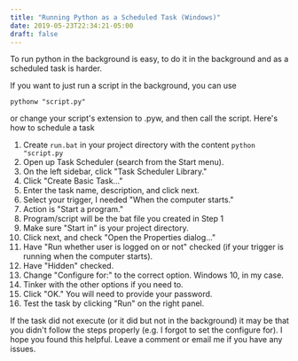 ```yaml
---
title: "Running Python as a Scheduled Task (Windows)"
date: 2019-05-23T22:34:21-05:00
draft: false
---
```


To run python in the background is easy, to do it in the background and as a scheduled task is harder.

If you want to just run a script in the background, you can use

`pythonw "script.py"`

or change your script's extension to .pyw, and then call the script.
Here's how to schedule a task

1. Create `run.bat` in your project directory with the content `python "script.py`
2. Open up Task Scheduler (search from the Start menu).
3. On the left sidebar, click "Task Scheduler Library."
4. Click "Create Basic Task…"
5. Enter the task name, description, and click next.
6. Select your trigger, I needed "When the computer starts."
7. Action is "Start a program."
8. Program/script will be the bat file you created in Step 1
9. Make sure "Start in" is your project directory.
9. Click next, and check "Open the Properties dialog…"
10. Have "Run whether user is logged on or not" checked (if your trigger is running when the computer starts).
11. Have "Hidden" checked.
12. Change "Configure for:" to the correct option. Windows 10, in my case.
13. Tinker with the other options if you need to.
14. Click "OK." You will need to provide your password.
15. Test the task by clicking "Run" on the right panel.

If the task did not execute (or it did but not in the background) it may be that you didn't follow the steps properly (e.g. I forgot to set the configure for).
I hope you found this helpful. Leave a comment or email me if you have any issues.
